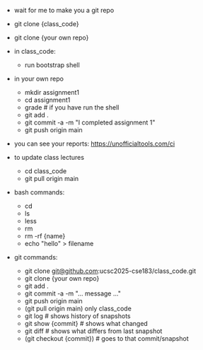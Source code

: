 - wait for me to make you a git repo
- git clone {class_code}
- git clone {your own repo}
- in class_code:
  - run bootstrap shell
- in your own repo
  - mkdir assignment1
  - cd assignment1
  - grade # if you have run the shell
  - git add .
  - git commit -a -m "I completed assignment 1"
  - git push origin main
- you can see your reports: https://unofficialtools.com/ci
- to update class lectures
  - cd class_code
  - git pull origin main

- bash commands:
  - cd
  - ls
  - less
  - rm
  - rm -rf {name}
  - echo "hello" > filename

- git commands:
  - git clone git@github.com:ucsc2025-cse183/class_code.git
  - git clone {your own repo}
  - git add .
  - git commit -a -m "... message ..."
  - git push origin main
  - (git pull origin main) only class_code
  - git log # shows history of snapshots
  - git show {commit} # shows what changed
  - git diff # shows what differs from last snapshot
  - (git checkout {commit}) # goes to that commit/snapshot
  



